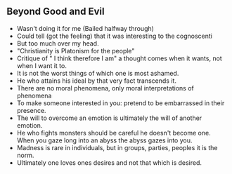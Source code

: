 ## Beyond Good and Evil
  - Wasn't doing it for me (Bailed halfway through)
  - Could tell (got the feeling) that it was interesting to the cognoscenti
  - But too much over my head.
  - "Christianity is Platonism for the people"
  - Critique of " I think therefore I am" a thought comes when it wants, not when I want it to.
  - It is not the worst things of which one is most ashamed.
  - He who attains his ideal by that very fact transcends it.
  - There are no moral phenomena, only moral interpretations of phenomena
  - To make someone interested in you: pretend to be embarrassed in their presence.
  - The will to overcome an emotion is ultimately the will of another emotion.
  - He who fights monsters should be careful he doesn't become one. When you gaze long into an abyss the abyss gazes into you.
  - Madness is rare in individuals, but in groups, parties, peoples it is the norm.
  - Ultimately one loves ones desires and not that which is desired.
